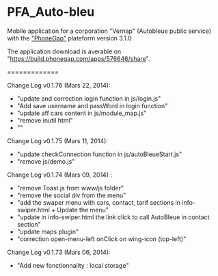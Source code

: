 PFA_Auto-bleu
=============
<p>Mobile application for a corporation "Vernap" (Autobleue public service) with the <a href="http://phonegap.com/">"PhoneGap"</a> plateform version 3.1.0</p>

The application download is averable on "https://build.phonegap.com/apps/576646/share".


=============

<p>Change Log v0.1.76 (Mars 22, 2014):
<ul>
    <li>"update and correction login function in js/login.js"</li>
	<li>"Add save username and passWord in login function"</li>
	<li>"update aff cars content in js/module_map.js"</li>
	<li>"remove inutil html"</li>
	<li>""</li>
</ul></p>

<p>Change Log v0.1.75 (Mars 11, 2014):
<ul>
    <li>"update checkConnection function in js/autoBleueStart.js"</li>
	<li>"remove js/demo.js"</li>
</ul></p>
	
<p>Change Log v0.1.74 (Mars 09, 2014) : 
<ul>
	<li>"remove Toast.js from www/js folder"</li>
	<li>"remove the social div from the menu"</li>
	<li>"add the swaper menu with cars, contact, tarif sections in info-swiper.html + Update the menu"</li>
	<li>"update in info-swiper.html the link click to call AutoBleue in contact section"</li>
	<li>"update maps plugin"</li>
	<li>"correction open-menu-left onClick on wing-icon (top-left)"</li>
</ul></p>

<p>Change Log v0.1.73 (Mars 06, 2014):
<ul>
	<li>"Add new fonctionnality : local storage"</li>
</ul></p>
